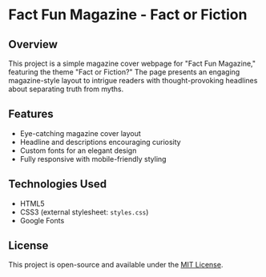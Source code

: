 # Fact Fun Magazine - Fact or Fiction

## Overview
This project is a simple magazine cover webpage for "Fact Fun Magazine," featuring the theme "Fact or Fiction?" The page presents an engaging magazine-style layout to intrigue readers with thought-provoking headlines about separating truth from myths.

## Features
- Eye-catching magazine cover layout
- Headline and descriptions encouraging curiosity
- Custom fonts for an elegant design
- Fully responsive with mobile-friendly styling

## Technologies Used
- HTML5
- CSS3 (external stylesheet: `styles.css`)
- Google Fonts

## License
This project is open-source and available under the [MIT License](LICENSE).

